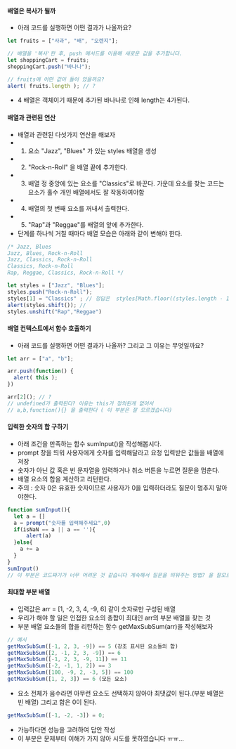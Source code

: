 #### 배열은 복사가 될까
  * 아래 코드를 실행하면 어떤 결과가 나올까요?
```js
let fruits = ["사과", "배", "오렌지"];

// 배열을 '복사'한 후, push 메서드를 이용해 새로운 값을 추가합니다.
let shoppingCart = fruits;
shoppingCart.push("바나나");

// fruits에 어떤 값이 들어 있을까요?
alert( fruits.length ); // ?
```
  * 4 배열은 객체이기 때문에 추가된 바나나로 인해 length는 4가된다.

#### 배열과 관련된 연산
  * 배열과 관련된 다섯가지 연산을 해보자
  * 1. 요소 "Jazz", "Blues" 가 있는 styles 배열을 생성
  * 2. "Rock-n-Roll" 을 배열 끝에 추가한다.
  * 3. 배열 정 중앙에 있는 요소를 "Classics"로 바꾼다. 가운데 요소를 찾는 코드는 요소가 홀수 개인 배열에서도 잘 작동하여야함
  * 4. 배열의 첫 번째 요소를 꺼내서 출력한다.
  * 5. "Rap"과 "Reggae"를 배열의 앞에 추가한다.
  * 단계를 하나씩 거칠 때마다 배열 모습은 아래와 같이 변해야 한다.
```js
/* Jazz, Blues
Jazz, Blues, Rock-n-Roll
Jazz, Classics, Rock-n-Roll
Classics, Rock-n-Roll
Rap, Reggae, Classics, Rock-n-Roll */
```

```js
let styles = ["Jazz", "Blues"];
styles.push("Rock-n-Roll");
styles[1] = "Classics" ; // 정답은  styles[Math.floor((styles.length - 1) / 2)] = "Classics"; 인데 이해가 가지 않습니다.
alert(styles.shift()); // 
styles.unshift("Rap","Reggae")
```

#### 배열 컨텍스트에서 함수 호출하기
  * 아래 코드를 실행하면 어떤 결과가 나올까? 그리고 그 이유는 무엇일까요?
```js
let arr = ["a", "b"];

arr.push(function() {
  alert( this );
})

arr[2](); // ?
// undefined가 출력된다? 이유는 this가 정의된게 없어서
// a,b,function(){} 을 출력한다 ( 이 부분은 잘 모르겠습니다)
```

#### 입력한 숫자의 합 구하기
  * 아래 조건을 만족하는 함수 sumInput()을 작성해봅시다.
  * prompt 창을 띄워 사용자에게 숫자를 입력해달라고 요청 입력받은 값들을 배열에 저장
  * 숫자가 아닌 값 혹은 빈 문자열을 입력하거나 취소 버튼을 누르면 질문을 멈춘다.
  * 배열 요소의 합을 계산하고 리턴한다.
  * 주의 : 숫자 0은 유효한 숫자이므로 사용자가 0을 입력하더라도 질문이 멈추지 말아야한다.
```js
function sumInput(){
  let a = []
  a = prompt("숫자를 입력해주세요",0) 
  if(isNaN == a || a == ''){
      alert(a) 
  }else{
    a += a
  }
}
sumInput()
// 이 부분은 코드짜기가 너무 어려운 것 같습니다 계속해서 질문을 띄워주는 방법? 을 잘모르겠습니다 
```

#### 최대합 부분 배열
  * 입력값은 arr = [1, -2, 3, 4, -9, 6] 같이 숫자로만 구성된 배열
  * 우리가 해야 할 일은 인접한 요소의 총합이 최대인 arr의 부분 배열을 찾는 것
  * 부분 배열 요소들의 합을 리턴하는 함수 getMaxSubSum(arr)을 작성해보자
```js
// 예시
getMaxSubSum([-1, 2, 3, -9]) == 5 (강조 표시된 요소들의 합)
getMaxSubSum([2, -1, 2, 3, -9]) == 6
getMaxSubSum([-1, 2, 3, -9, 11]) == 11
getMaxSubSum([-2, -1, 1, 2]) == 3
getMaxSubSum([100, -9, 2, -3, 5]) == 100
getMaxSubSum([1, 2, 3]) == 6 (모든 요소)
```

  * 요소 전체가 음수라면 아무런 요소도 선택하지 않아야 최댓값이 된다.(부분 배열은 빈 배열) 그리고 합은 0이 된다.
```js
getMaxSubSum([-1, -2, -3]) = 0;
```
  * 가능하다면 성능을 고려하여 답안 작성 
  * 이 부분은 문제부터 이해가 가지 않아 시도를 못하였습니다 ㅠㅠ... 
